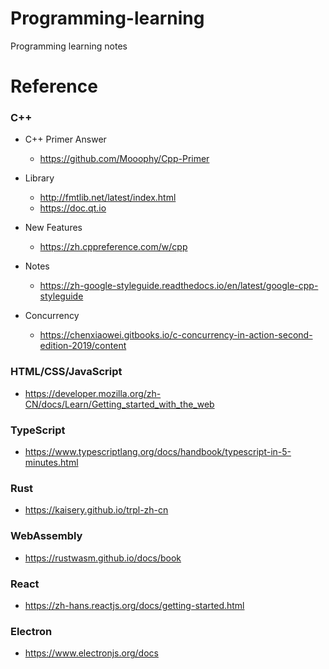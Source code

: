 # Programming-learning
Programming learning notes

# Reference
### C++
* C++ Primer Answer
  * https://github.com/Mooophy/Cpp-Primer

* Library
  * http://fmtlib.net/latest/index.html
  * https://doc.qt.io
  
* New Features
  * https://zh.cppreference.com/w/cpp
  
* Notes
  * https://zh-google-styleguide.readthedocs.io/en/latest/google-cpp-styleguide
  
* Concurrency
  * https://chenxiaowei.gitbooks.io/c-concurrency-in-action-second-edition-2019/content
  
### HTML/CSS/JavaScript
  * https://developer.mozilla.org/zh-CN/docs/Learn/Getting_started_with_the_web
  
### TypeScript  
  * https://www.typescriptlang.org/docs/handbook/typescript-in-5-minutes.html
  
### Rust
  * https://kaisery.github.io/trpl-zh-cn
  
### WebAssembly
  * https://rustwasm.github.io/docs/book
  
### React
  * https://zh-hans.reactjs.org/docs/getting-started.html
  
### Electron
  * https://www.electronjs.org/docs
